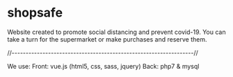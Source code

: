 # shopsafe
Website created to promote social distancing and prevent covid-19.
You can take a turn for the supermarket or make purchases and reserve them.

//-----------------------------------------------------------------//

We use:
    Front: vue.js (html5, css, sass, jquery)
    Back: php7 & mysql
